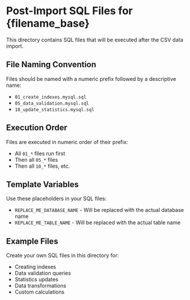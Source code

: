 # Post-Import SQL Files for {filename_base}

This directory contains SQL files that will be executed after the CSV data import.

## File Naming Convention

Files should be named with a numeric prefix followed by a descriptive name:
- `01_create_indexes.mysql.sql`
- `05_data_validation.mysql.sql`
- `10_update_statistics.mysql.sql`

## Execution Order

Files are executed in numeric order of their prefix:
- All `01_*` files run first
- Then all `05_*` files
- Then all `10_*` files, etc.

## Template Variables

Use these placeholders in your SQL files:
- `REPLACE_ME_DATABASE_NAME` - Will be replaced with the actual database name
- `REPLACE_ME_TABLE_NAME` - Will be replaced with the actual table name

## Example Files

Create your own SQL files in this directory for:
- Creating indexes
- Data validation queries
- Statistics updates
- Data transformations
- Custom calculations
